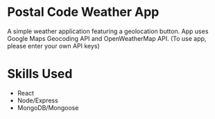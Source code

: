# Postal Code Weather App

A simple weather application featuring a geolocation button.
App uses Google Maps Geocoding API and OpenWeatherMap API.
(To use app, please enter your own API keys)

# Skills Used

- React
- Node/Express
- MongoDB/Mongoose